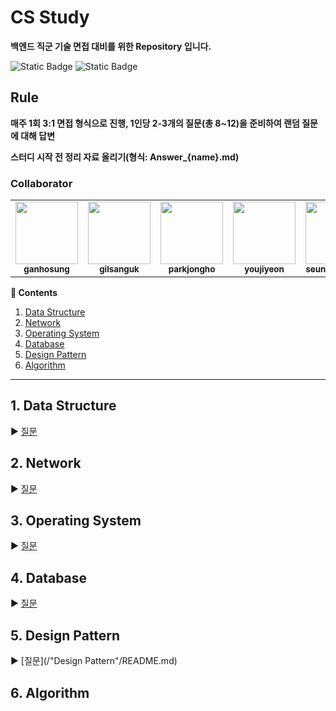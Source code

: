 # CS Study
**백엔드 직군 기술 면접 대비를 위한 Repository 입니다.**

![Static Badge](https://img.shields.io/badge/since-2023.06.29-%2391a3e5?style=flat-square) ![Static Badge](https://img.shields.io/badge/author-hosung%2C_sanguk%2C_jongho%2C_jiyeon%2C_seungbok-%23d396db?style=flat-square)

## Rule
**매주 1회 3:1 면접 형식으로 진행, 1인당 2-3개의 질문(총 8~12)을 준비하여 랜덤 질문에 대해 답변**

**스터디 시작 전 정리 자료 올리기(형식: Answer_{name}.md)**

### Collaborator
<table>
  <tr>
   <td align="center">
   <a href="https://github.com/ghs93"><img src="https://avatars.githubusercontent.com/ghs93" width="100px;" alt=""/>
       <br /><sub><b>ganhosung</b><br></sub></a>
   </td>
   <td align="center">
   <a href="https://github.com/gilsanguk"><img src="https://avatars.githubusercontent.com/gilsanguk" width="100px;" alt=""/>
       <br /><sub><b>gilsanguk</b><br></sub></a>
   </td>
   <td align="center">
   <a href="https://github.com/jonghopark1014"><img src="https://avatars.githubusercontent.com/jonghopark1014" width="100px;" alt=""/>
       <br /><sub><b>parkjongho</b><br></sub></a>
   </td>
   <td align="center">
   <a href="https://github.com/youjiyeon"><img src="https://avatars.githubusercontent.com/youjiyeon" width="100px;" alt=""/>
       <br /><sub><b>youjiyeon</b><br></sub></a>
   </td>
   <td align="center">
   <a href="https://github.com/seungbok3240"><img src="https://avatars.githubusercontent.com/seungbok3240" width="100px;" alt=""/>
       <br /><sub><b>seungbok3240</b><br></sub></a>
   </td>
  </tr>
</table>

**:book: Contents**
1. [Data Structure](#1-data-structure)
2. [Network](#2-network)
3. [Operating System](#3-operating-system)
4. [Database](#4-database)
5. [Design Pattern](#5-design-pattern)
6. [Algorithm](#6-algorithm)
---

## 1. Data Structure
:arrow_forward: [질문](/DataStructure/README.md)

## 2. Network
:arrow_forward: [질문](/Network/README.md)

## 3. Operating System
:arrow_forward: [질문](/OperatingSystem/README.md)

## 4. Database
:arrow_forward: [질문](/Database/README.md)

## 5. Design Pattern
:arrow_forward: [질문](/"Design Pattern"/README.md)

## 6. Algorithm 
